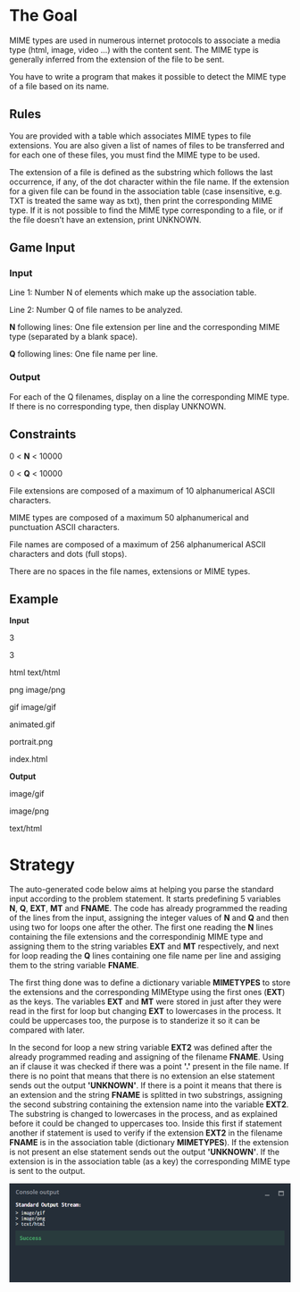# The Goal
MIME types are used in numerous internet protocols to associate a media type (html, image, video ...) with the content sent. The MIME type is generally inferred from the extension of the file to be sent.

You have to write a program that makes it possible to detect the MIME type of a file based on its name.
## Rules
You are provided with a table which associates MIME types to file extensions. You are also given a list of names of files to be transferred and for each one of these files, you must find the MIME type to be used.

The extension of a file is defined as the substring which follows the last occurrence, if any, of the dot character within the file name.
If the extension for a given file can be found in the association table (case insensitive, e.g. TXT is treated the same way as txt), then print the corresponding MIME type. If it is not possible to find the MIME type corresponding to a file, or if the file doesn’t have an extension, print UNKNOWN.
## Game Input
### Input
Line 1: Number N of elements which make up the association table.

Line 2: Number Q of file names to be analyzed.

**N** following lines: One file extension per line and the corresponding MIME type (separated by a blank space).

**Q** following lines: One file name per line.

### Output
For each of the Q filenames, display on a line the corresponding MIME type. If there is no corresponding type, then display UNKNOWN.

## Constraints

0 < **N** < 10000

0 < **Q** < 10000

File extensions are composed of a maximum of 10 alphanumerical ASCII characters.

MIME types are composed of a maximum 50 alphanumerical and punctuation ASCII characters.

File names are composed of a maximum of 256 alphanumerical ASCII characters and dots (full stops).

There are no spaces in the file names, extensions or MIME types.
## Example

**Input**

3

3

html text/html

png image/png

gif image/gif

animated.gif

portrait.png

index.html

**Output**

image/gif

image/png

text/html

# Strategy

The auto-generated code below aims at helping you parse the standard input according to the problem statement. It starts predefining 5 variables **N**, **Q**, **EXT**, **MT** and **FNAME**. The code has already programmed the reading of the lines from the input, assigning the integer values of **N** and **Q** and then using two for loops one after the other. The first one reading the **N** lines containing the file extensions and the correspondinig MIME type and assigning them to the string variables **EXT** and **MT** respectively, and next for loop reading the **Q** lines containing one file name per line and assiging them to the string variable **FNAME**.

The first thing done was to define a dictionary variable **MIMETYPES** to store the extensions and the corresponding MIMEtype using the first ones (**EXT**) as the keys. The  variables **EXT** and **MT** were stored in just after they were read in the first for loop but changing **EXT** to lowercases in the process. It could be uppercases too, the purpose is to standerize it so it can be compared with later.

In the second for loop a new string variable **EXT2** was defined after the already programmed reading and assigning of the filename **FNAME**. Using an if clause it was checked if there was a point **'.'** present in the file name. If there is no point that means that there is no extension an else statement sends out the output **'UNKNOWN'**. If there is a point it means that there is an extension and the string **FNAME** is splitted in two substrings, assigning the second substring containing the extension name into the variable **EXT2**. The substring is changed to lowercases in the process, and as explained before it could be changed to uppercases too. Inside this first if statement another if statement is used to verify if the extension **EXT2** in the filename **FNAME** is in the association table (dictionary **MIMETYPES**). If the extension is not present an else statement  sends out the output **'UNKNOWN'**. If the extension is in the association table (as a key) the corresponding MIME type is sent to the output. 

![](mime_type_co.png)
